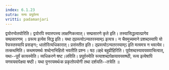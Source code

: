 ```yaml
---
index: 6.1.23
sutra: स्त्यः प्रपूर्वस्य
vritti: padamanjari
---
```


 द्वयोरप्येतयोरिति। द्वयोरपि स्यारुपस्य लाक्षणिकत्वात्। सम्प्रसारणे कृते इति। तस्यासिद्धत्वात्प्रागेव सम्प्रसारणम् । प्रस्त्य इत्येव सिद्ध इति। यथा ठ्प्रस्त्योऽन्यतरस्याम्ऽ इत्यत्र। न चैवमुच्यमाने प्रशब्दस्यापि यो रेफस्तस्यापि प्रसङ्गः; धातोरित्यधिकारात्। प्रसंस्तीत इति। ठ्प्रस्त्योऽन्यतरस्याम्ऽ इति मत्वमत्र न भवत्येव। तत्कथमिति। कथमयमर्थः शब्देनाभिहितो भवतीति प्रश्नः। षठ।ल्र्थे बहुव्रीहिरिति। पूर्वशब्दस्यावयववाचित्वात्, यथा--पूर्वं कायस्येति। व्यधिकरणे षष्ट।लविति। प्रपूर्वस्येति स्त्याशब्दापेक्षयावयवष्ष्ठी, स्त्य इत्येषापि यणवयवापेक्ष्या षष्ठी। यथा पुनरयमर्थःक प्रकृतोपयोगी तथा दर्शयति--तत्रेति ॥